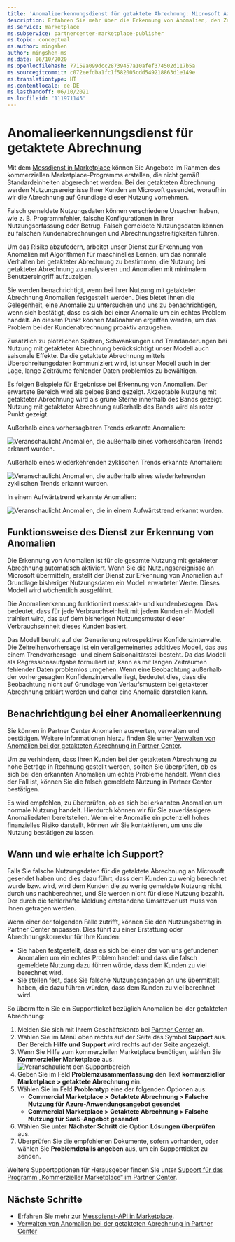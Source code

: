 ```yaml
---
title: 'Anomalieerkennungsdienst für getaktete Abrechnung: Microsoft Azure Marketplace'
description: Erfahren Sie mehr über die Erkennung von Anomalien, den Zeitpunkt des Versands von Benachrichtigungen, den Umgang damit und über Supportoptionen.
ms.service: marketplace
ms.subservice: partnercenter-marketplace-publisher
ms.topic: conceptual
ms.author: mingshen
author: mingshen-ms
ms.date: 06/10/2020
ms.openlocfilehash: 77159a099dcc28739457a10afef374502d117b5a
ms.sourcegitcommit: c072eefdba1fc1f582005cdd549218863d1e149e
ms.translationtype: HT
ms.contentlocale: de-DE
ms.lasthandoff: 06/10/2021
ms.locfileid: "111971145"
---
```

# <a name="anomaly-detection-service-for-metered-billing"></a>Anomalieerkennungsdienst für getaktete Abrechnung

Mit dem [Messdienst in Marketplace](../marketplace-metering-service-apis-faq.md) können Sie Angebote im Rahmen des kommerziellen Marketplace-Programms erstellen, die nicht gemäß Standardeinheiten abgerechnet werden. Bei der getakteten Abrechnung werden Nutzungsereignisse Ihrer Kunden an Microsoft gesendet, woraufhin wir die Abrechnung auf Grundlage dieser Nutzung vornehmen.

Falsch gemeldete Nutzungsdaten können verschiedene Ursachen haben, wie z. B. Programmfehler, falsche Konfigurationen in Ihrer Nutzungserfassung oder Betrug. Falsch gemeldete Nutzungsdaten können zu falschen Kundenabrechnungen und Abrechnungsstreitigkeiten führen.

Um das Risiko abzufedern, arbeitet unser Dienst zur Erkennung von Anomalien mit Algorithmen für maschinelles Lernen, um das normale Verhalten bei getakteter Abrechnung zu bestimmen, die Nutzung bei getakteter Abrechnung zu analysieren und Anomalien mit minimalem Benutzereingriff aufzuzeigen.

Sie werden benachrichtigt, wenn bei Ihrer Nutzung mit getakteter Abrechnung Anomalien festgestellt werden. Dies bietet Ihnen die Gelegenheit, eine Anomalie zu untersuchen und uns zu benachrichtigen, wenn sich bestätigt, dass es sich bei einer Anomalie um ein echtes Problem handelt. An diesem Punkt können Maßnahmen ergriffen werden, um das Problem bei der Kundenabrechnung proaktiv anzugehen.

Zusätzlich zu plötzlichen Spitzen, Schwankungen und Trendänderungen bei Nutzung mit getakteter Abrechnung berücksichtigt unser Modell auch saisonale Effekte. Da die getaktete Abrechnung mittels Überschreitungsdaten kommuniziert wird, ist unser Modell auch in der Lage, lange Zeiträume fehlender Daten problemlos zu bewältigen.

Es folgen Beispiele für Ergebnisse bei Erkennung von Anomalien. Der erwartete Bereich wird als gelbes Band gezeigt. Akzeptable Nutzung mit getakteter Abrechnung wird als grüne Sterne innerhalb des Bands gezeigt. Nutzung mit getakteter Abrechnung außerhalb des Bands wird als roter Punkt gezeigt.  

Außerhalb eines vorhersagbaren Trends erkannte Anomalien:

![Veranschaulicht Anomalien, die außerhalb eines vorhersehbaren Trends erkannt wurden.](media/anomaly-1.png)

Außerhalb eines wiederkehrenden zyklischen Trends erkannte Anomalien:

![Veranschaulicht Anomalien, die außerhalb eines wiederkehrenden zyklischen Trends erkannt wurden.](media/anomaly-2.png)

In einem Aufwärtstrend erkannte Anomalien:

![Veranschaulicht Anomalien, die in einem Aufwärtstrend erkannt wurden.](media/anomaly-3.png)

## <a name="how-anomaly-detection-service-works"></a>Funktionsweise des Dienst zur Erkennung von Anomalien

Die Erkennung von Anomalien ist für die gesamte Nutzung mit getakteter Abrechnung automatisch aktiviert. Wenn Sie die Nutzungsereignisse an Microsoft übermitteln, erstellt der Dienst zur Erkennung von Anomalien auf Grundlage bisheriger Nutzungsdaten ein Modell erwarteter Werte. Dieses Modell wird wöchentlich ausgeführt.

Die Anomalieerkennung funktioniert messtakt- und kundenbezogen. Das bedeutet, dass für jede Verbrauchseinheit mit jedem Kunden ein Modell trainiert wird, das auf dem bisherigen Nutzungsmuster dieser Verbrauchseinheit dieses Kunden basiert.

Das Modell beruht auf der Generierung retrospektiver Konfidenzintervalle. Die Zeitreihenvorhersage ist ein verallgemeinertes additives Modell, das aus einem Trendvorhersage- und einem Saisonalitätsteil besteht. Da das Modell als Regressionsaufgabe formuliert ist, kann es mit langen Zeiträumen fehlender Daten problemlos umgehen. Wenn eine Beobachtung außerhalb der vorhergesagten Konfidenzintervalle liegt, bedeutet dies, dass die Beobachtung nicht auf Grundlage von Verlaufsmustern bei getakteter Abrechnung erklärt werden und daher eine Anomalie darstellen kann.

## <a name="anomaly-detection-notification"></a>Benachrichtigung bei einer Anomalieerkennung

Sie können in Partner Center Anomalien auswerten, verwalten und bestätigen. Weitere Informationen hierzu finden Sie unter [Verwalten von Anomalien bei der getakteten Abrechnung in Partner Center](../anomaly-detection.md).

Um zu verhindern, dass Ihren Kunden bei der getakteten Abrechnung zu hohe Beträge in Rechnung gestellt werden, sollten Sie überprüfen, ob es sich bei den erkannten Anomalien um echte Probleme handelt. Wenn dies der Fall ist, können Sie die falsch gemeldete Nutzung in Partner Center bestätigen.

Es wird empfohlen, zu überprüfen, ob es sich bei erkannten Anomalien um normale Nutzung handelt. Hierdurch können wir für Sie zuverlässigere Anomaliedaten bereitstellen. Wenn eine Anomalie ein potenziell hohes finanzielles Risiko darstellt, können wir Sie kontaktieren, um uns die Nutzung bestätigen zu lassen.

## <a name="when-and-how-to-get-support"></a>Wann und wie erhalte ich Support?

Falls Sie falsche Nutzungsdaten für die getaktete Abrechnung an Microsoft gesendet haben und dies dazu führt, dass dem Kunden zu wenig berechnet wurde bzw. wird, wird dem Kunden die zu wenig gemeldete Nutzung nicht durch uns nachberechnet, und Sie werden nicht für diese Nutzung bezahlt. Der durch die fehlerhafte Meldung entstandene Umsatzverlust muss von Ihnen getragen werden.

Wenn einer der folgenden Fälle zutrifft, können Sie den Nutzungsbetrag in Partner Center anpassen. Dies führt zu einer Erstattung oder Abrechnungskorrektur für Ihre Kunden:

- Sie haben festgestellt, dass es sich bei einer der von uns gefundenen Anomalien um ein echtes Problem handelt und dass die falsch gemeldete Nutzung dazu führen würde, dass dem Kunden zu viel berechnet wird.
- Sie stellen fest, dass Sie falsche Nutzungsangaben an uns übermittelt haben, die dazu führen würden, dass dem Kunden zu viel berechnet wird.

So übermitteln Sie ein Supportticket bezüglich Anomalien bei der getakteten Abrechnung:

1. Melden Sie sich mit Ihrem Geschäftskonto bei [Partner Center](https://partner.microsoft.com/dashboard/commercial-marketplace/overview) an.
1. Wählen Sie im Menü oben rechts auf der Seite das Symbol **Support** aus. Der Bereich **Hilfe und Support** wird rechts auf der Seite angezeigt.
1. Wenn Sie Hilfe zum kommerziellen Marketplace benötigen, wählen Sie **Kommerzieller Marketplace** aus.
   ![Veranschaulicht den Supportbereich](../media/support/commercial-marketplace-support-pane.png)
1. Geben Sie im Feld **Problemzusammenfassung** den Text **kommerzieller Marketplace > getaktete Abrechnung** ein.
1. Wählen Sie im Feld **Problemtyp** eine der folgenden Optionen aus:
    - **Commercial Marketplace > Getaktete Abrechnung > Falsche Nutzung für Azure-Anwendungsangebot gesendet**
    - **Commercial Marketplace > Getaktete Abrechnung > Falsche Nutzung für SaaS-Angebot gesendet**
1. Wählen Sie unter **Nächster Schritt** die Option **Lösungen überprüfen** aus.
1. Überprüfen Sie die empfohlenen Dokumente, sofern vorhanden, oder wählen Sie **Problemdetails angeben** aus, um ein Supportticket zu senden.

Weitere Supportoptionen für Herausgeber finden Sie unter [Support für das Programm „Kommerzieller Marketplace“ im Partner Center](../support.md).

## <a name="next-steps"></a>Nächste Schritte

- Erfahren Sie mehr zur [Messdienst-API in Marketplace](../marketplace-metering-service-apis.md).
- [Verwalten von Anomalien bei der getakteten Abrechnung in Partner Center](../anomaly-detection.md)